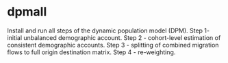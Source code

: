 # dpmall
Install and run all steps of the dynamic population model (DPM). Step 1- initial unbalanced demographic account. Step 2 - cohort-level estimation of consistent demographic accounts. Step 3 - splitting of combined migration flows to full origin destination matrix. Step 4 - re-weighting.
